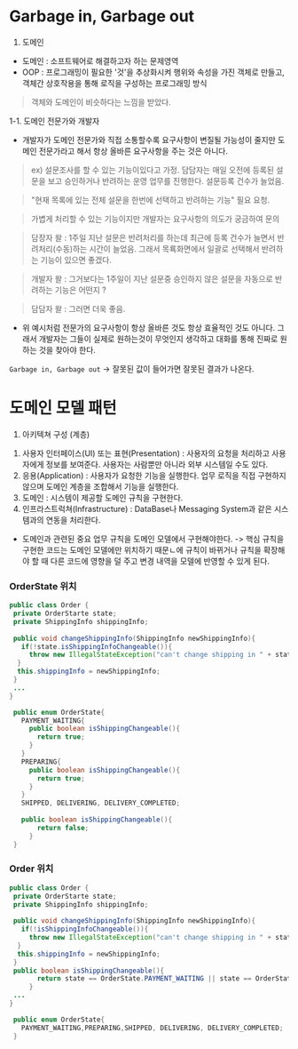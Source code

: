 # Garbage in, Garbage out

1. 도메인
  - 도메인 : 소프트웨어로 해결하고자 하는 문제영역
  - OOP : 프로그래밍이 필요한 '것'을 추상화시켜 행위와 속성을 가진 객체로 만들고, 객체간 상호작용을 통해 로직을 구성하는 프로그래밍 방식 
> 객체와 도메인이 비슷하다는 느낌을 받았다. 
  
 1-1. 도메인 전문가와 개발자
  - 개발자가 도메인 전문가와 직접 소통할수록 요구사항이 변질될 가능성이 줄지만 도메인 전문가라고 해서 항상 올바른 요구사항을 주는 것은 아니다. 
  > ex) 설문조사를 할 수 있는 기능이있다고 가정. 담담자는 매일 오전에 등록된 설문을 보고 승인하거나 반려하는 운영 업무를 진행한다. 설문등록 건수가 늘었음.
  
  > "현재 목록에 있는 전체 설문을 한번에 선택하고 반려하는 기능" 필요 요청. 

  > 가볍게 처리할 수 있는 기능이지만 개발자는 요구사항의 의도가 궁금하여 문의
  
  > 담장자 왈 : 1주일 지난 설문은 반려처리를 하는데 최근에 등록 건수가 늘면서 반려처리(수동)하는 시간이 늘었음. 그래서 목룍화면에서 일괄로 선택해서 반려하는 기능이 있으면 좋겠다. 
  
  > 개발자 왈 : 그거보다는 1주일이 지난 설문중 승인하지 않은 설문을 자동으로 반려하는 기능은 어떤지 ?
  
  > 담담자 왈 : 그러면 더욱 좋음. 
  
  - 위 예시처럼 전문가의 요구사항이 항상 올바른 것도 항상 효율적인 것도 아니다. 그래서 개발자는 그들이 실제로 원하는것이 무엇인지 생각하고 대화를 통해 진짜로 원하는 것을 찾아야 한다.

`Garbage in, Garbage out`
 -> 잘못된 값이 들어가면 잘못된 결과가 나온다.

# 도메인 모델 패턴

1. 아키텍쳐 구성 (계층)
  1) 사용자 인터페이스(UI) 또는 표현(Presentation) : 사용자의 요청을 처리하고 사용자에게 정보를 보여준다. 사용자는 사람뿐만 아니라 외부 시스템일 수도 있다.
  2) 응용(Application) : 사용자가 요청한 기능을 실행한다. 업무 로직을 직접 구현하지 않으며 도메인 계층을 조합해서 기능을 실행한다.
  3) 도메인 : 시스템이 제공할 도메인 규칙을 구현한다. 
  4) 인프라스트럭쳐(Infrastructure) : DataBase나 Messaging System과 같은  시스템과의 연동을 처리한다. 
  
  + 도메인과 관련된 중요 업무 규칙을 도메인 모델에서 구현해야한다. 
  -> 핵심 규칙을 구현한 코드는 도메인 모델에만 위치하기 때문ㄴ에 규칙이 바뀌거나 규칙을 확장해야 할 때 다른 코드에 영향을 덜 주고 변경 내역을 모델에 반영할 수 있게 된다.
 
 ### OrderState 위치
 ```java
 public class Order {
  private OrderStarte state;
  private ShippingInfo shippingInfo;
  
  public void changeShippingInfo(ShippingInfo newShippingInfo){
    if(!state.isShippingInfoChangeable()){
      throw new IllegalStateException("can't change shipping in " + state)   ;
   }
   this.shippingInfo = newShippingInfo;
  }
  ...
}

  public enum OrderState{
    PAYMENT_WAITING{
      public boolean isShippingChangeable(){
        return true;
      }
    }
    PREPARING{
      public boolean isShippingChangeable(){
        return true;
      }
    }
    SHIPPED, DELIVERING, DELIVERY_COMPLETED;
    
    public boolean isShippingChangeable(){
        return false;
      }
  }
 ```
 
### Order 위치
 
 ```java
 public class Order {
  private OrderStarte state;
  private ShippingInfo shippingInfo;
  
  public void changeShippingInfo(ShippingInfo newShippingInfo){
    if(!isShippingInfoChangeable()){
      throw new IllegalStateException("can't change shipping in " + state)   ;
   }
   this.shippingInfo = newShippingInfo;
  }
  public boolean isShippingChangeable(){
        return state == OrderState.PAYMENT_WAITING || state == OrderState.PREPARING;
      }
  ...
}

  public enum OrderState{
    PAYMENT_WAITING,PREPARING,SHIPPED, DELIVERING, DELIVERY_COMPLETED;
  }
 
